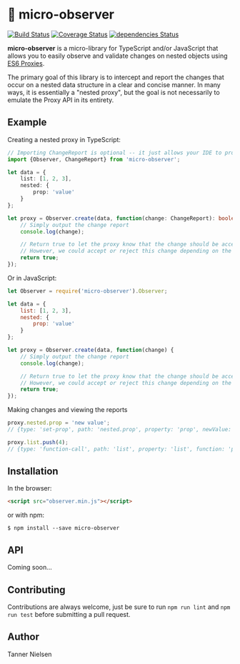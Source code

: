 ﻿# 🔎 micro-observer
[![Build Status](https://travis-ci.org/tannerntannern/micro-observer.svg?branch=master)](https://travis-ci.org/tannerntannern/micro-observer)
[![Coverage Status](https://coveralls.io/repos/github/tannerntannern/micro-observer/badge.svg?branch=master)](https://coveralls.io/github/tannerntannern/micro-observer?branch=master)
[![dependencies Status](https://david-dm.org/tannerntannern/micro-observer/status.svg)](https://david-dm.org/tannerntannern/micro-observer)

**micro-observer** is a micro-library for TypeScript and/or JavaScript that allows you to
easily observe and validate changes on nested objects using
[ES6 Proxies](https://developer.mozilla.org/en-US/docs/Web/JavaScript/Reference/Global_Objects/Proxy).

The primary goal of this library is to intercept and report the changes that occur on a
nested data structure in a clear and concise manner.  In many ways, it is essentially a
"nested proxy", but the goal is not necessarily to emulate the Proxy API in its entirety.

## Example
Creating a nested proxy in TypeScript:
```typescript
// Importing ChangeReport is optional -- it just allows your IDE to provide useful hints
import {Observer, ChangeReport} from 'micro-observer';

let data = {
	list: [1, 2, 3],
	nested: {
		prop: 'value'
	}
};

let proxy = Observer.create(data, function(change: ChangeReport): boolean {
	// Simply output the change report
	console.log(change);	

	// Return true to let the proxy know that the change should be accepted for this example
	// However, we could accept or reject this change depending on the contents of change if we want
	return true;
});
```

Or in JavaScript:
```javascript
let Observer = require('micro-observer').Observer;

let data = {
	list: [1, 2, 3],
	nested: {
		prop: 'value'
	}
};

let proxy = Observer.create(data, function(change) {
	// Simply output the change report
	console.log(change);

	// Return true to let the proxy know that the change should be accepted for this example
	// However, we could accept or reject this change depending on the contents of change if we want
	return true;
});
```

Making changes and viewing the reports
```javascript
proxy.nested.prop = 'new value';
// {type: 'set-prop', path: 'nested.prop', property: 'prop', newValue: 'new value', target: {prop: 'value'}}

proxy.list.push(4);
// {type: 'function-call', path: 'list', property: 'list', function: 'push', arguments: [4], target: [1, 2, 3]}
```

## Installation
In the browser:
```html
<script src="observer.min.js"></script>
```

or with npm:
```
$ npm install --save micro-observer
```

## API
Coming soon...

## Contributing
Contributions are always welcome, just be sure to run `npm run lint` and `npm run test` before
submitting a pull request.

## Author
Tanner Nielsen